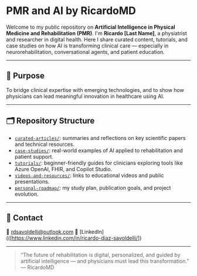 # PMR and AI by RicardoMD

Welcome to my public repository on **Artificial Intelligence in Physical Medicine and Rehabilitation (PMR)**. I'm **Ricardo [Last Name]**, a physiatrist and researcher in digital health. Here I share curated content, tutorials, and case studies on how AI is transforming clinical care — especially in neurorehabilitation, conversational agents, and patient education.

---

## 🎯 Purpose

To bridge clinical expertise with emerging technologies, and to show how physicians can lead meaningful innovation in healthcare using AI.

---

## 🗂️ Repository Structure

- [`curated-articles/`](./curated-articles): summaries and reflections on key scientific papers and technical resources.
- [`case-studies/`](./case-studies): real-world examples of AI applied to rehabilitation and patient support.
- [`tutorials/`](./tutorials): beginner-friendly guides for clinicians exploring tools like Azure OpenAI, FHIR, and Copilot Studio.
- [`videos-and-resources/`](./videos-and-resources): links to educational videos and public presentations.
- [`personal-roadmap/`](./personal-roadmap): my study plan, publication goals, and project evolution.

---

## 📌 Contact

📧 rdsavoldelli@outlook.com
🔗 [LinkedIn](([https://www.linkedin.com/in/ricardo-diaz-savoldelli/])  


---

> “The future of rehabilitation is digital, personalized, and guided by artificial intelligence — and physicians must lead this transformation.”  
> — RicardoMD
